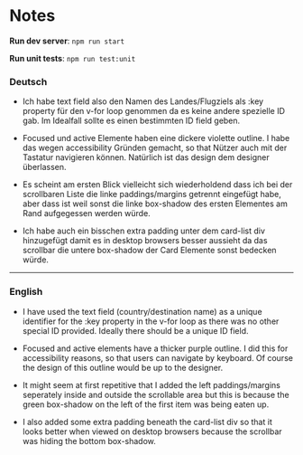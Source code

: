# Notes

**Run dev server**: `npm run start`

**Run unit tests**: `npm run test:unit`

### Deutsch

- Ich habe text field also den Namen des Landes/Flugziels als :key property für den v-for loop genommen da es keine andere spezielle ID gab. Im Idealfall sollte es einen bestimmten ID field geben.

- Focused und active Elemente haben eine dickere violette outline. I habe das wegen accessibility Gründen gemacht, so that Nützer auch mit der Tastatur navigieren können. Natürlich ist das design dem designer überlassen.

- Es scheint am ersten Blick vielleicht sich wiederholdend dass ich bei der scrollbaren Liste die linke paddings/margins getrennt eingefügt habe, aber dass ist weil sonst die linke box-shadow des ersten Elementes am Rand aufgegessen werden würde.

- Ich habe auch ein bisschen extra padding unter dem card-list div hinzugefügt damit es in desktop browsers besser aussieht da das scrollbar die untere box-shadow der Card Elemente sonst bedecken würde.


___

### English


- I have used the text field (country/destination name) as a unique identifier for the :key property in the v-for loop as there was no other special ID provided. Ideally there should be a unique ID field.

- Focused and active elements have a thicker purple outline. I did this for accessibility reasons, so that users can navigate by keyboard. Of course the design of this outline would be up to the designer.

- It might seem at first repetitive that I added the left paddings/margins seperately inside and outside the scrollable area but this is because the green box-shadow on the left of the first item was being eaten up.

- I also added some extra padding beneath the card-list div so that it looks better when viewed on desktop browsers because the scrollbar was hiding the bottom box-shadow.


